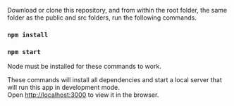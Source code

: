 Download or clone this repository, and from within the root folder, the same folder as the public and src folders, run the following commands.

### `npm install`
### `npm start`

Node must be installed for these commands to work.

These commands will install all dependencies and start a local server that will run this app in development mode.<br />
Open [http://localhost:3000](http://localhost:3000) to view it in the browser.
